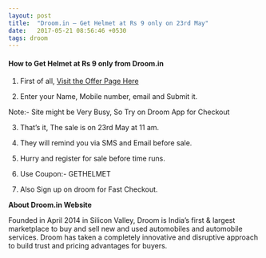 ```yaml
---
layout: post
title:  "Droom.in – Get Helmet at Rs 9 only on 23rd May"
date:   2017-05-21 08:56:46 +0530
tags: droom
---
```


<h4>How to Get Helmet at Rs 9 only from Droom.in</h4>

1) First of all, [Visit the Offer Page Here](http://droom.in/get-set-helmet)

2) Enter your Name, Mobile number, email and Submit it.

Note:- Site might be Very Busy, So Try on Droom App for Checkout

3) That’s it, The sale is on 23rd May at 11 am.

4) They will remind you via SMS and Email before sale.

5) Hurry and register for sale before time runs.

6) Use Coupon:- GETHELMET

7) Also Sign up on droom for Fast Checkout.

**About Droom.in Website**

Founded in April 2014 in Silicon Valley, Droom is India’s first & largest marketplace to buy and sell new and used automobiles and automobile services. Droom has taken a completely innovative and disruptive approach to build trust and pricing advantages for buyers.
